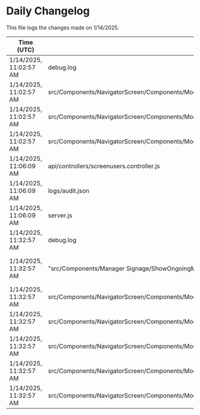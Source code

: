 # Daily Changelog

This file logs the changes made on 1/14/2025.

| Time (UTC)             | Files Modified                    | Changes (Addition/Deletion) |
|------------------------|-----------------------------------|-----------------------------|
| 1/14/2025, 11:02:57 AM | debug.log | 3 Additions & 0 Deletions |
| 1/14/2025, 11:02:57 AM | src/Components/NavigatorScreen/Components/Modal/ModalRight/Banquet/NewPreviewUI/BackgroundImageController.js | 2 Additions & 2 Deletions |
| 1/14/2025, 11:02:57 AM | src/Components/NavigatorScreen/Components/Modal/ModalRight/Banquet/NewPreviewUI/NewPreviewRightEditor.js | 2 Additions & 2 Deletions |
| 1/14/2025, 11:02:57 AM | src/Components/NavigatorScreen/Components/Modal/ModalRight/BookModelRight.js | 1 Additions & 0 Deletions |
| 1/14/2025, 11:06:09 AM | api/controllers/screenusers.controller.js | 4 Additions & 4 Deletions|
| 1/14/2025, 11:06:09 AM | logs/audit.json | 5 Additions & 5 Deletions|
| 1/14/2025, 11:06:09 AM | server.js | 4 Additions & 4 Deletions|
| 1/14/2025, 11:32:57 AM | debug.log | 3 Additions & 0 Deletions|
| 1/14/2025, 11:32:57 AM | "src/Components/Manager Signage/ShowOngoingMeetingDetails.js" | undefined Additions & undefined Deletions|
| 1/14/2025, 11:32:57 AM | src/Components/NavigatorScreen/Components/Modal/ModalRight/Banquet/NewPreviewUI/BackgroundImageController.js | 2 Additions & 2 Deletions|
| 1/14/2025, 11:32:57 AM | src/Components/NavigatorScreen/Components/Modal/ModalRight/Banquet/NewPreviewUI/NewNavigatorRightPreviewScreen.js | 1 Additions & 0 Deletions|
| 1/14/2025, 11:32:57 AM | src/Components/NavigatorScreen/Components/Modal/ModalRight/Banquet/NewPreviewUI/NewPreviewLeftCustomisationData.js | 1 Additions & 0 Deletions|
| 1/14/2025, 11:32:57 AM | src/Components/NavigatorScreen/Components/Modal/ModalRight/Banquet/NewPreviewUI/NewPreviewRightEditor.js | 2 Additions & 2 Deletions|
| 1/14/2025, 11:32:57 AM | src/Components/NavigatorScreen/Components/Modal/ModalRight/BookModelRight.js | 1 Additions & 0 Deletions|
